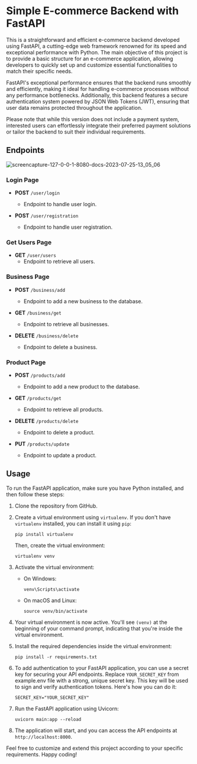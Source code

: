 # Simple E-commerce Backend with FastAPI

This is a straightforward and efficient e-commerce backend developed using FastAPI, a cutting-edge web framework renowned for its speed and exceptional performance with Python. The main objective of this project is to provide a basic structure for an e-commerce application, allowing developers to quickly set up and customize essential functionalities to match their specific needs.

FastAPI's exceptional performance ensures that the backend runs smoothly and efficiently, making it ideal for handling e-commerce processes without any performance bottlenecks. Additionally, this backend features a secure authentication system powered by JSON Web Tokens (JWT), ensuring that user data remains protected throughout the application.

Please note that while this version does not include a payment system, interested users can effortlessly integrate their preferred payment solutions or tailor the backend to suit their individual requirements.

## Endpoints
![screencapture-127-0-0-1-8080-docs-2023-07-25-13_05_06](https://github.com/coder-aze/Simple-Ecommerce-Backend-with-Fastapi-and-Sqlite/assets/32417925/9aa377c9-cb8e-477c-8b02-880c584fffa5)
### Login Page

- **POST** `/user/login`
  - Endpoint to handle user login.

- **POST** `/user/registration`
  - Endpoint to handle user registration.

### Get Users Page

- **GET** `/user/users`
  - Endpoint to retrieve all users.

### Business Page

- **POST** `/business/add`
  - Endpoint to add a new business to the database.

- **GET** `/business/get`
  - Endpoint to retrieve all businesses.

- **DELETE** `/business/delete`
  - Endpoint to delete a business.

### Product Page

- **POST** `/products/add`
  - Endpoint to add a new product to the database.

- **GET** `/products/get`
  - Endpoint to retrieve all products.

- **DELETE** `/products/delete`
  - Endpoint to delete a product.

- **PUT** `/products/update`
  - Endpoint to update a product.

## Usage

To run the FastAPI application, make sure you have Python installed, and then follow these steps:

1. Clone the repository from GitHub.
2. Create a virtual environment using `virtualenv`. If you don't have `virtualenv` installed, you can install it using `pip`:
   ```
   pip install virtualenv
   ```
   Then, create the virtual environment:
   ```
   virtualenv venv
   ```

3. Activate the virtual environment:
   - On Windows:
     ```
     venv\Scripts\activate
     ```
   - On macOS and Linux:
     ```
     source venv/bin/activate
     ```

4. Your virtual environment is now active. You'll see `(venv)` at the beginning of your command prompt, indicating that you're inside the virtual environment.

5. Install the required dependencies inside the virtual environment:
   ```
   pip install -r requirements.txt
   ```

6. To add authentication to your FastAPI application, you can use a secret key for securing your API endpoints. Replace `YOUR_SECRET_KEY` from example.env file with a strong, unique secret key. This key will be used to sign and verify authentication tokens. Here's how you can do it:
   ```
   SECRET_KEY="YOUR_SECRET_KEY"
   ```

7. Run the FastAPI application using Uvicorn:
   ```
   uvicorn main:app --reload
   ```
   
8. The application will start, and you can access the API endpoints at `http://localhost:8000`.

Feel free to customize and extend this project according to your specific requirements. Happy coding!
